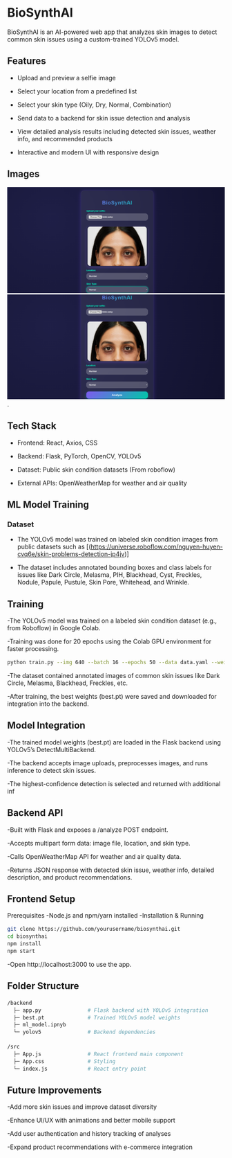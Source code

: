 # BioSynthAI

BioSynthAI is an AI-powered web app that analyzes skin images to detect common skin issues using a custom-trained YOLOv5 model.

## Features

- Upload and preview a selfie image
  
- Select your location from a predefined list
  
- Select your skin type (Oily, Dry, Normal, Combination)
  
- Send data to a backend for skin issue detection and analysis
  
- View detailed analysis results including detected skin issues, weather info, and recommended products
  
- Interactive and modern UI with responsive design
## Images
![Screenshot](./images/Screenshot%202025-05-31%20002621.png)
![Screenshot](./images/image.png).

## Tech Stack

- Frontend: React, Axios, CSS
  
- Backend: Flask, PyTorch, OpenCV, YOLOv5
  
- Dataset: Public skin condition datasets (From roboflow)
  
- External APIs: OpenWeatherMap for weather and air quality

## ML Model Training

### Dataset

- The YOLOv5 model was trained on labeled skin condition images from public datasets such as [(https://universe.roboflow.com/nguyen-huyen-cvq6e/skin-problems-detection-jp4jv)]
  
- The dataset includes annotated bounding boxes and class labels for issues like Dark Circle, Melasma, PIH, Blackhead, Cyst, Freckles, Nodule, Papule, Pustule, Skin Pore, Whitehead, and Wrinkle.

## Training
-The YOLOv5 model was trained on a labeled skin condition dataset (e.g., from Roboflow) in Google Colab.

-Training was done for 20 epochs using the Colab GPU environment for faster processing.
```bash
python train.py --img 640 --batch 16 --epochs 50 --data data.yaml --weights yolov5s.pt --name biosynthai-skin-model
```

-The dataset contained annotated images of common skin issues like Dark Circle, Melasma, Blackhead, Freckles, etc.

-After training, the best weights (best.pt) were saved and downloaded for integration into the backend.

## Model Integration
-The trained model weights (best.pt) are loaded in the Flask backend using YOLOv5’s DetectMultiBackend.

-The backend accepts image uploads, preprocesses images, and runs inference to detect skin issues.

-The highest-confidence detection is selected and returned with additional inf

## Backend API
-Built with Flask and exposes a /analyze POST endpoint.

-Accepts multipart form data: image file, location, and skin type.

-Calls OpenWeatherMap API for weather and air quality data.

-Returns JSON response with detected skin issue, weather info, detailed description, and product recommendations.

## Frontend Setup
Prerequisites
-Node.js and npm/yarn installed
-Installation & Running
```bash
git clone https://github.com/yourusername/biosynthai.git
cd biosynthai
npm install
npm start
```
-Open http://localhost:3000 to use the app.

## Folder Structure
```bash
/backend
  ├─ app.py               # Flask backend with YOLOv5 integration
  ├─ best.pt              # Trained YOLOv5 model weights
  ├─ ml_model.ipnyb  
  └─ yolov5               # Backend dependencies

/src
  ├─ App.js               # React frontend main component
  ├─ App.css              # Styling
  └─ index.js             # React entry point

```

## Future Improvements
-Add more skin issues and improve dataset diversity

-Enhance UI/UX with animations and better mobile support

-Add user authentication and history tracking of analyses

-Expand product recommendations with e-commerce integration





